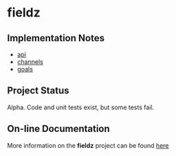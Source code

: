 # fieldz

## Implementation Notes

*  [api](https://jddixon.github.io/fieldz//api.html)
*  [channels](https://jddixon.github.io/fieldz//channels.html)
*  [goals](https://jddixon.github.io/fieldz//goals.html)


## Project Status

Alpha.  Code and unit tests exist, but some tests fail.

## On-line Documentation

More information on the **fieldz** project can be found
[here](https://jddixon.github.io/fieldz)
